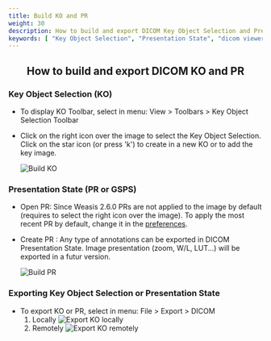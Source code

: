 ```yaml
---
title: Build KO and PR
weight: 30
description: How to build and export DICOM Key Object Selection and Presentation State (GSPS)
keywords: [ "Key Object Selection", "Presentation State", "dicom viewer", "free dicom viewer", "open source dicom viewer", "weasis dicom viewer",  "multi-platform dicom viewer", "dicom", "pacs", "pacs viewer" ]
---
```


## <center>How to build and export DICOM KO and PR</center>

### Key Object Selection (KO)

- To display KO Toolbar, select in menu: View > Toolbars > Key Object Selection Toolbar
- Click on the right icon over the image to select the Key Object Selection. Click on the star icon (or press 'k') to create in a new KO or to add the key image.

    ![Build KO](/tuto/ko-pr/build-ko.jpg?height=350)

### Presentation State (PR or GSPS)
- Open PR: Since Weasis 2.6.0 PRs are not applied to the image by default (requires to select the right icon over the image). To apply the most recent PR by default, change it in the [preferences](../../basics/customize/preferences/).
- Create PR : Any type of annotations can be exported in DICOM Presentation State. Image presentation (zoom, W/L, LUT...) will be exported in a futur version.

    ![Build PR](/tuto/ko-pr/build-pr.jpg?height=350)

### Exporting Key Object Selection or Presentation State
- To export KO or PR, select in menu: File > Export > DICOM
    1. Locally
      ![Export KO locally](/tuto/ko-pr/export-local.png?height=250)
    2. Remotely
      ![Export KO remotely](/tuto/ko-pr/export-remote.png?height=250)
